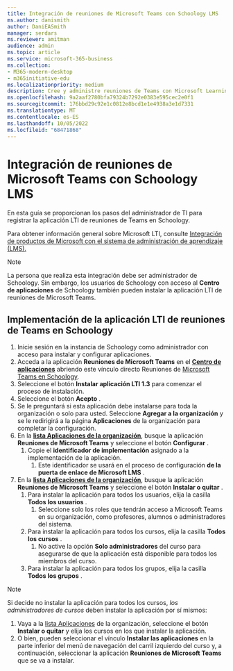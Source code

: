 ```yaml
---
title: Integración de reuniones de Microsoft Teams con Schoology LMS
ms.author: danismith
author: DaniEASmith
manager: serdars
ms.reviewer: amitman
audience: admin
ms.topic: article
ms.service: microsoft-365-business
ms.collection:
- M365-modern-desktop
- m365initiative-edu
ms.localizationpriority: medium
description: Cree y administre reuniones de Teams con Microsoft Learning Tools Interoperability (LTI) para Schoology LMS.
ms.openlocfilehash: 9a2aaf2780bfa79324b7292e0383e595cec2e0f1
ms.sourcegitcommit: 176bbd29c92e1c0812e8bcd1e1e4938a3e1d7331
ms.translationtype: MT
ms.contentlocale: es-ES
ms.lasthandoff: 10/05/2022
ms.locfileid: "68471868"
---
```

# <a name="integrate-microsoft-teams-meetings-with-schoology-lms"></a>Integración de reuniones de Microsoft Teams con Schoology LMS

En esta guía se proporcionan los pasos del administrador de TI para registrar la aplicación LTI de reuniones de Teams en Schoology.

Para obtener información general sobre Microsoft LTI, consulte [Integración de productos de Microsoft con el sistema de administración de aprendizaje (LMS).](index.md)

> [!NOTE]
> La persona que realiza esta integración debe ser administrador de Schoology. Sin embargo, los usuarios de Schoology con acceso al **Centro de aplicaciones** de Schoology también pueden instalar la aplicación LTI de reuniones de Microsoft Teams.

## <a name="deploy-the-teams-meetings-lti-app-in-schoology"></a>Implementación de la aplicación LTI de reuniones de Teams en Schoology

1. Inicie sesión en la instancia de Schoology como administrador con acceso para instalar y configurar aplicaciones.
1. Acceda a la aplicación **Reuniones de Microsoft Teams** en el [**Centro de aplicaciones**](https://app.schoology.com/apps) abriendo este vínculo directo Reuniones de [Microsoft Teams en Schoology](https://app.schoology.com/apps/profile/6017478062).
1. Seleccione el botón **Instalar aplicación LTI 1.3** para comenzar el proceso de instalación.
1. Seleccione el botón **Acepto** .
1. Se le preguntará si esta aplicación debe instalarse para toda la organización o solo para usted. Seleccione **Agregar a la organización** y se le redirigirá a la página **Aplicaciones** de la organización para completar la configuración.
1. En la [**lista Aplicaciones de la organización**](https://app.schoology.com/apps/school_apps), busque la aplicación **Reuniones de Microsoft Teams** y seleccione el botón **Configurar** .
    1. Copie el **identificador de implementación** asignado a la implementación de la aplicación.
        1. Este identificador se usará en el proceso de configuración **de la puerta de enlace de Microsoft LMS** .
1. En la [**lista Aplicaciones de la organización**](https://app.schoology.com/apps/school_apps), busque la aplicación **Reuniones de Microsoft Teams** y seleccione el botón **Instalar o quitar** .
    1. Para instalar la aplicación para todos los usuarios, elija la casilla **Todos los usuarios** .
        1. Seleccione solo los roles que tendrán acceso a Microsoft Teams en su organización, como profesores, alumnos o administradores del sistema.
    1. Para instalar la aplicación para todos los cursos, elija la casilla **Todos los cursos** .
        1. No active la opción **Solo administradores** del curso para asegurarse de que la aplicación está disponible para todos los miembros del curso.
    1. Para instalar la aplicación para todos los grupos, elija la casilla **Todos los grupos** .

> [!NOTE]
> Si decide no instalar la aplicación para todos los cursos, *los administradores de cursos* deben instalar la aplicación por sí mismos:
>
> 1. Vaya a la [lista Aplicaciones](https://app.schoology.com/apps/school_apps) de la organización, seleccione el botón **Instalar o quitar** y elija los cursos en los que instalar la aplicación.
> 1. O bien, pueden seleccionar el vínculo **Instalar las aplicaciones** en la parte inferior del menú de navegación del carril izquierdo del curso y, a continuación, seleccionar la aplicación **Reuniones de Microsoft Teams** que se va a instalar.
